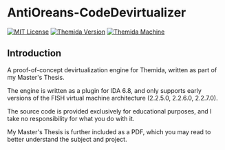 # AntiOreans-CodeDevirtualizer
[![MIT License](https://img.shields.io/badge/License-MIT-green.svg)](../LICENSE.md)
[![Themida Version](https://img.shields.io/badge/Themida-2%2e2%2e5%2e0%20%2f%202%2e2%2e6%2e0%20%2f%202%2e2%2e7%2e0-red.svg)](../LICENSE.md)
[![Themida Machine](https://img.shields.io/badge/Machine-FISH-007bb8.svg)](#)

## Introduction
A proof-of-concept devirtualization engine for Themida, written as part of my Master's Thesis.

The engine is written as a plugin for IDA 6.8, and only supports early versions of the FISH virtual machine architecture (2.2.5.0, 2.2.6.0, 2.2.7.0).

The source code is provided exclusively for educational purposes, and I take no responsibility for what you do with it.

My Master's Thesis is further included as a PDF, which you may read to better understand the subject and project.
